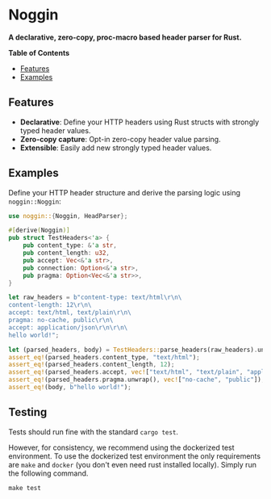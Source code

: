 # Noggin

**A declarative, zero-copy, proc-macro based header parser for Rust.**

<!-- START doctoc generated TOC please keep comment here to allow auto update -->
<!-- DON'T EDIT THIS SECTION, INSTEAD RE-RUN doctoc TO UPDATE -->
**Table of Contents**

- [Features](#features)
- [Examples](#examples)

<!-- END doctoc generated TOC please keep comment here to allow auto update -->

## Features

- **Declarative**: Define your HTTP headers using Rust structs with strongly typed header values.
- **Zero-copy capture**: Opt-in zero-copy header value parsing.
- **Extensible**: Easily add new strongly typed header values.

## Examples

Define your HTTP header structure and derive the parsing logic using `noggin::Noggin`:

```rust
use noggin::{Noggin, HeadParser};

#[derive(Noggin)]
pub struct TestHeaders<'a> {
    pub content_type: &'a str,
    pub content_length: u32,
    pub accept: Vec<&'a str>,
    pub connection: Option<&'a str>,
    pub pragma: Option<Vec<&'a str>>,
}

let raw_headers = b"content-type: text/html\r\n\
content-length: 12\r\n\
accept: text/html, text/plain\r\n\
pragma: no-cache, public\r\n\
accept: application/json\r\n\r\n\
hello world!";

let (parsed_headers, body) = TestHeaders::parse_headers(raw_headers).unwrap();
assert_eq!(parsed_headers.content_type, "text/html");
assert_eq!(parsed_headers.content_length, 12);
assert_eq!(parsed_headers.accept, vec!["text/html", "text/plain", "application/json"]);
assert_eq!(parsed_headers.pragma.unwrap(), vec!["no-cache", "public"]);
assert_eq!(body, b"hello world!");
```

## Testing

Tests should run fine with the standard `cargo test`.

However, for consistency, we recommend using the dockerized test environment.
To use the dockerized test environment the only requirements are `make` and
`docker` (you don't even need rust installed locally). Simply run the
following command.

```
make test
```
